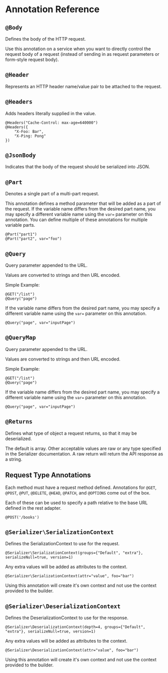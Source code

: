 Annotation Reference
====================

`@Body`
-------
Defines the body of the HTTP request.
 
Use this annotation on a service when you want to directly control the 
request body of a request (instead of sending in as request parameters or 
form-style request body).


`@Header`
---------
Represents an HTTP header name/value pair to be attached to the request.


`@Headers`
---------
Adds headers literally supplied in the value.

    @Headers("Cache-Control: max-age=640000")
    @Headers({
        "X-Foo: Bar",
        "X-Ping: Pong"
    })


`@JsonBody`
-----------
Indicates that the body of the request should be serialized into JSON.


`@Part`
-------
Denotes a single part of a multi-part request.

This annotation defines a method parameter that will be added as a part of 
the request. If the variable name differs from the desired part name, you 
may specify a different variable name using the `var=` parameter on this
annotation. 
You can define multiple of these annotations for multiple variable parts.

    @Part("part1")
    @Part("part2", var="foo")


`@Query`
--------
Query parameter appended to the URL.

Values are converted to strings and then URL encoded.

Simple Example:

    @GET("/list")
    @Query("page")

If the variable name differs from the desired part name, you may specify a
different variable name using the `var=` parameter on this annotation. 

    @Query("page", var="inputPage")


`@QueryMap`
-----------
Query parameter appended to the URL.

Values are converted to strings and then URL encoded.

Simple Example:

    @GET("/list")
    @Query("page")

If the variable name differs from the desired part name, you may specify a
different variable name using the `var=` parameter on this annotation. 

    @Query("page", var="inputPage")


`@Returns`
----------
Defines what type of object a request returns, so that it may be deserialized.
 
The default is array. Other acceptable values are raw or any type specified 
in the Serializer documentation. A raw return will return the API response as
a string.


Request Type Annotations
------------------------

Each method must have a request method defined. Annotations for 
`@GET`, `@POST`, `@PUT`, `@DELETE`, `@HEAD`, `@PATCH`, and `@OPTIONS`
come out of the box.

Each of these can be used to specify a path relative to the base URL defined
in the rest adapter.

    @POST('/books')

`@Serializer\SerializationContext`
----------------------------------

Defines the SerializationContext to use for the request.

	@Serializer\SerializationContext(groups={"Default", "extra"}, serializeNull=true, version=1)

Any extra values will be added as attributes to the context.

	@Serializer\SerializationContext(attr="value", foo="bar")

Using this annotation will create it's own context and not use the context provided to the builder.

`@Serializer\DeserializationContext`
------------------------------------

Defines the DeserializationContext to use for the response.

	@Serializer\DeserializationContext(depth=4, groups={"Default", "extra"}, serializeNull=true, version=1)
	
Any extra values will be added as attributes to the context.

	@Serializer\DeserializationContext(attr="value", foo="bar")
	
Using this annotation will create it's own context and not use the context provided to the builder.
